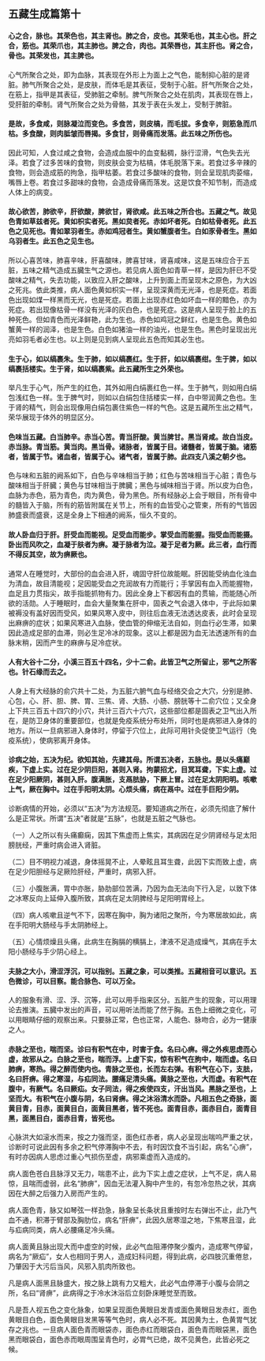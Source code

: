 ## 五藏生成篇第十

#### 心之合，脉也。其荣色也，其主肾也。肺之合，皮也。其荣毛也，其主心也。肝之合，筋也。其荣爪也，其主肺也。脾之合，肉也。其荣唇也，其主肝也。肾之合，骨也。其荣发也，其主脾也。

心气所聚合之处，即为血脉，其表现在外形上为面上之气色，能制抑心脏的是肾脏。肺气所聚合之处，是皮肤，而体毛是其表征，受制于心脏。肝气所聚合之处，在筋上，指甲是其表征，受肺脏之牵制。脾气所聚合之处在肌肉，其表现在唇上，受肝脏的牵制。肾气所聚合之处为骨骼，其发于表在头发上，受制于脾脏。

#### 是故，多食咸，则脉凝泣而变色。多食苦，则皮槁，而毛拔。多食辛，则筋急而爪枯。多食酸，则肉胝皱而唇揭。多食甘，则骨痛而发落。此五味之所伤也。

因此可知，人食过咸之食物，会造成血服中的血变黏稠，脉行涩滑，气色失去光泽。若食了过多苦味的食物，则皮肤会变为枯槁，体毛脱落下来。若食过多辛辣的食物，则会造成筋的拘急，指甲枯萎。若食过多酸味的食物，则会呈现肌肉荽缩，嘴唇上卷。若食过多甜味的食物，会造成骨痛而落发。这是饮食不知节制，而造成人体上的病变。

#### 故心欲苦，肺欲辛，肝欲酸，脾欲甘，肾欲咸。此五味之所合也。五藏之气。故见色青如草兹者死。黄如枳实者死。黑如炱者死。赤如坏者死。白如枯骨者死。此五色之见死也。青如翠羽者生。赤如鸡冠者生。黄如蟹腹者生。白如豕骨者生。黑如乌羽者生。此五色之见生也。

所以心喜苦味，肺喜辛味，肝喜酸味，脾喜甘味，肾喜咸味，这是五味应合于五脏，五味之精气造成五臓生气之源也。若见病人面色如青草一样，是因为肝巳不受酸味之精气，失去功能，以致应入肝之酸味，上升到面上而呈现木之原色，为大凶之死兆。依此类推，病人面色黄如枳实一样，呈现深黄而无光泽，也是死症。若面色出现如煤一样黑而无光，也是死症。若面上出现赤红色如坏血一样的黯色，亦为死症。若出现像枯骨一样没有光泽的灰白色，也是死症。这是病人呈现于脸上的五种死色。但如青色而光泽鲜艳，此为生也。赤色如鸡冠之鲜红，也是生色。黄色如蟹黄一样的润泽，也是生色。白色如猪油一样的油光，也是生色。黑色时呈现出光亮如羽毛者必生也。以上则是见到病人呈现此五色而知其必生也。

#### 生于心，如以缟裹朱。生于肺，如以缟裹红。生于肝，如以缟裹绀。生于脾，如以缟裹括楼实。生于肾，如以缟裹紫。此五藏所生之外荣也。

举凡生于心气，所产生的红色，其外如用白绢裹红色一样。生于肺气，则如用白绢包浅红色一样。生于脾气时，则如以白绢包住括楼实一样，白中带润黄之色也。生于肾的精气，则会出现像用白绢包裹住紫色一样的气色。这是五藏所生出之精气，荣华展现于体外的明显区分。

#### 色味当五藏。白当肺辛。赤当心苦。青当肝酸。黄当脾甘。黑当肾咸。故白当皮。赤当脉。青当筋。黄当肉。黑当骨。诸脉者，皆属于目。诸髓者，皆属于脑。诸筋者，皆属于节。诸血者，皆属于心。诸气者，皆属于肺。此四支八溪之朝夕也。

色与味和五脏的阙系如下，白色与辛味相当于肺；红色与苦味相当于心脏；青色与酸味相当于肝臓；黄色与甘味相当于脾臓；黑色与缄味相当于肾。所以皮为白色，血脉为赤色，筋为青色，肉为黄色，骨为黑色。所有经脉必上会于眼目，所有骨中的髓皆入于脑，所有的筋皆附属在关节上，所有的血皆受心之管柬，所有的气皆因肺盛衰而盛衰，这是全身上下相通的阙系，恒久不变的。

#### 故人卧血归于肝。肝受血而能视。足受血而能步。掌受血而能握。指受血而能摄。卧出而风吹之，血凝于肤者为痹。凝于脉者为泣。凝于足者为厥。此三者，血行而不得反其空，故为痹厥也。

通常人在睡觉时，大部份的血会进入肝，魂固守肝位故能眠。肝因能受纳血化浊血为清血，故目清能视；足因能受血之充润故有力而能行；手掌因有血入而能握物，血足且力贯指尖，故手指能抓物有力。因此全身上下都因有血的贯输，而能随心所欲的活勋。人于睡眠时，血会大量聚集在肝中，固表之气会退入体中，于此际如果被褥没有盖好因而受风，如果风寒入皮中，则往后血液无法透达皮表，此时会呈现出麻痹的症状；如果风寒进入血脉，使血管的伸缩无法自如，则血行必生滞，如果因此造成足部的血滞，则必生足冷冰的现象。这以上都是因为血无法透速所有的血脉末稍，因而产生的麻痹与足冷症状。

#### 人有大谷十二分，小溪三百五十四名，少十二俞。此皆卫气之所留止，邪气之所客也。针石缘而去之。

人身上有大经脉的俞穴共十二处，为五脏六腑气血与经络交会之大穴，分别是肺、心包，心、肝、胆、脾、胃、三焦、肾、大肠、小肠、膀胱等十二俞穴位；又全身上下共三百五十四穴的小穴，共计三百六十六穴，这些部位都是固表之卫气出入所在，是防卫身体的重要部位，也就是免疫系统分布处所，同时也是病邪进入身体的地方。所以一旦病邪进入身体时，停留于穴位上，此际可用针灸促使卫气运行（免疫系统），使病邪离开身体。

#### 诊病之始，五决为纪。欲知其始，先建其母。所谓五决者，五脉也。是以头痛巅疾，下虚上实。过在足少阴巨阳，甚则入肾。拘蒙招尤，目冥耳聋，下实上虚。过在足少阳厥阴，甚则入肝。腹满胀，支鬲胠胁，下厥上冒。过在足太阴阳明。咳嗽上气，厥在胸中。过在手阳明太阴。心烦头痛，病在鬲中。过在手巨阳少阴。

诊断病情的开始，必须以“五决”为方法规范。要知道病之所在，必须先彻底了解什么是正常状。所谓“五决”者就是“五脉”，也就是五脏之气脉也。

（一）人之所以有头痛癫痫，因其下焦虚而上焦实，其病因在足少阴肾经与足太阳膀胱经，严重时病会进入肾脏。

（二）目不明视力减退，身体摇晃不止，人晕眩且耳生聋，此因下实而致上虚，病在足少阳胆经与足厥险肝经，严重时，病邪入肝。

（三）小腹胀满，胃中亦胀，胁肋部位苦满，乃因为血无法向下行入足，以致下体之冰寒反向上延伸入腹所致，其病在足太阴脾经与足阳明胃经上。

（四）病人咳嗽且逆气不下，因寒在胸中，胸为诸阳之聚所，今为寒居故如此，病在手阳明大肠经与手太阴肺经上。

（五）心情烦燥且头痛，此病生在胸膈的横膈上，津液不足造成燥气，其病在手太阳小肠经与手少阴心经上。

#### 夫脉之大小，滑涩浮沉，可以指别。五藏之象，可以类推。五藏相音可以意识。五色微诊，可以目察。能合脉色、可以万全。

人的服象有滑、涩、浮、沉等，此可以用手指来区分。五脏产生的现象，可以用理论去推演。五臓中发出的声音，可以用听法而能了然于胸。五色上细微之变化，可以用眼睛仔细的观察出来。只要脉正常，色也正常，人能色、脉吻合，必为一健康之人。

#### 赤脉之至也，喘而坚。诊曰有积气在中，时害于食。名曰心痹。得之外疾思虑而心虚，故邪从之。白脉之至也，喘而浮。上虚下实，惊有积气在朐中，喘而虚。名曰肺痹，寒热。得之醉而使内也。青脉之至也，长而左右弹。有积气在心下，支胠，名曰肝痹。得之寒湿，与疝同法。腰痛足清头痛。黄脉之至也，大而虚。有积气在腹中，有厥气。名曰厥疝。女子同法，得之疾使四支，汗出当风。黑脉之至也，上坚而大。有积气在小腹与阴，名曰肾痹。得之沐浴清水而卧。凡相五色之奇脉，面黄目青，目赤，面黄目白，面黄目黑者，皆不死也。面青目赤，面赤目白，面青目黑，面黑目白，面赤目青，皆死也。

心脉洪大如滚水而来，按之力强而坚，面色红赤者，病人必呈现出喘呜严重之状，诊断时可说此因有多余之积气停滞胸中不去，有时因饮食不当引起，病名“心痹”，有时亦因病人思虑过重心气损伤至虚，病邪乘虚而入造成的。

病人面色苍白且脉浮又无力，喘患不止，此为下实上虚之症状，上气不足，病人易惊，且喘而虚弱，此名“肺痹”，因血无法灌入胸中产生的，有忽冷忽热之状，其病因在大醉之后强力入房而产生的。

病人面色青，脉又如琴弦一样劲急，脉象呈长条状且重按时左右弹出不止，此乃气血不通，积滞于臂部及胸肋位，病名“肝痹”，此因久居寒湿之地，下焦寒且湿，此与疝病同类，病人必腰痛足冷头痛。

病人面黄且脉出现大而中虚空的时候，此必气血阻滞停聚少腹内，造成寒气停留，病名为“厥疝”，女人也相同于男人，造成妇科问题，得到此病，必四肢沉重倦怠，乃肇因于大污后当风，风邪入肌肉所致也。

凡是病人面黑且脉盛大，按之脉上跳有力又粗大，此必气血停滞于小腹与会阴之所，名曰“肾痹”，此病得之于冷水沐浴后立刻卧床睡觉至而致。

凡是吾人视五色之变化脉象，如果呈现面色黄眼目发青或面色黄眼目发赤红，面色黄眼目白色，面色黄眼目发黑等等气色时，病人必不死。其因黄为土，色黄胃气犹存之兆也。一旦病人面色青而眼袋赤，面色赤红而眼袋白，面色青而眼袋黑，面色黑而眼袋白，面色赤而眼周围呈青色时，必胃气已绝，故不见黄色，此皆必死之候。